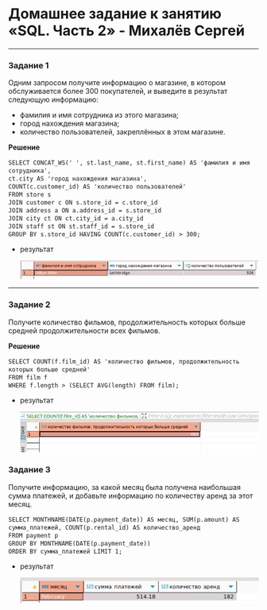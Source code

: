 # Домашнее задание к занятию «SQL. Часть 2» - Михалёв Сергей

---

### Задание 1

Одним запросом получите информацию о магазине, в котором обслуживается более 300 покупателей, и выведите в результат следующую информацию: 
- фамилия и имя сотрудника из этого магазина;
- город нахождения магазина;
- количество пользователей, закреплённых в этом магазине.

**Решение**

```
SELECT CONCAT_WS(' ', st.last_name, st.first_name) AS 'фамилия и имя сотрудника', 
ct.city AS 'город нахождения магазина', 
COUNT(c.customer_id) AS 'количество пользователей'  
FROM store s 
JOIN customer c ON s.store_id = c.store_id 
JOIN address a ON a.address_id = s.store_id 
JOIN city ct ON ct.city_id = a.city_id
JOIN staff st ON st.staff_id = s.store_id 
GROUP BY s.store_id HAVING COUNT(c.customer_id) > 300;
```

- результат
  
  <img src="images/Task_1_.png" alt="Task_1_.png" width="750" height="auto">

---

### Задание 2

Получите количество фильмов, продолжительность которых больше средней продолжительности всех фильмов.

**Решение**

```
SELECT COUNT(f.film_id) AS 'количество фильмов, продолжительность которых больше средней'
FROM film f
WHERE f.length > (SELECT AVG(length) FROM film);
```

- результат
  
  <img src="images/Task_2.png" alt="Task_2_.png" width="750" height="auto">

### Задание 3

Получите информацию, за какой месяц была получена наибольшая сумма платежей, и добавьте информацию по количеству аренд за этот месяц.

```
SELECT MONTHNAME(DATE(p.payment_date)) AS месяц, SUM(p.amount) AS сумма_платежей, COUNT(p.rental_id) AS количество_аренд
FROM payment p 
GROUP BY MONTHNAME(DATE(p.payment_date))
ORDER BY сумма_платежей LIMIT 1;
```

- результат
  
  <img src="images/Task_3.png" alt="Task_2_.png" width="750" height="auto">


